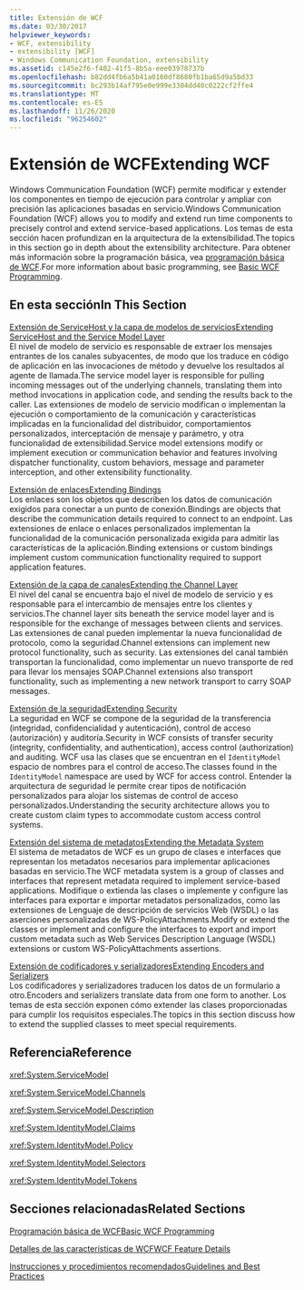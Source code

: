 ```yaml
---
title: Extensión de WCF
ms.date: 03/30/2017
helpviewer_keywords:
- WCF, extensibility
- extensibility [WCF]
- Windows Communication Foundation, extensibility
ms.assetid: c145e2f6-f402-41f5-8b5a-eee03978737b
ms.openlocfilehash: b82dd4fb6a5b41a0160df8680fb1ba65d9a5bd33
ms.sourcegitcommit: bc293b14af795e0e999e3304dd40c0222cf2ffe4
ms.translationtype: MT
ms.contentlocale: es-ES
ms.lasthandoff: 11/26/2020
ms.locfileid: "96254602"
---
```

# <a name="extending-wcf"></a><span data-ttu-id="7caa2-102">Extensión de WCF</span><span class="sxs-lookup"><span data-stu-id="7caa2-102">Extending WCF</span></span>

<span data-ttu-id="7caa2-103">Windows Communication Foundation (WCF) permite modificar y extender los componentes en tiempo de ejecución para controlar y ampliar con precisión las aplicaciones basadas en servicio.</span><span class="sxs-lookup"><span data-stu-id="7caa2-103">Windows Communication Foundation (WCF) allows you to modify and extend run time components to precisely control and extend service-based applications.</span></span> <span data-ttu-id="7caa2-104">Los temas de esta sección hacen profundizan en la arquitectura de la extensibilidad.</span><span class="sxs-lookup"><span data-stu-id="7caa2-104">The topics in this section go in depth about the extensibility architecture.</span></span> <span data-ttu-id="7caa2-105">Para obtener más información sobre la programación básica, vea [programación básica de WCF](../basic-wcf-programming.md).</span><span class="sxs-lookup"><span data-stu-id="7caa2-105">For more information about basic programming, see [Basic WCF Programming](../basic-wcf-programming.md).</span></span>  
  
## <a name="in-this-section"></a><span data-ttu-id="7caa2-106">En esta sección</span><span class="sxs-lookup"><span data-stu-id="7caa2-106">In This Section</span></span>  

 [<span data-ttu-id="7caa2-107">Extensión de ServiceHost y la capa de modelos de servicios</span><span class="sxs-lookup"><span data-stu-id="7caa2-107">Extending ServiceHost and the Service Model Layer</span></span>](extending-servicehost-and-the-service-model-layer.md)  
 <span data-ttu-id="7caa2-108">El nivel de modelo de servicio es responsable de extraer los mensajes entrantes de los canales subyacentes, de modo que los traduce en código de aplicación en las invocaciones de método y devuelve los resultados al agente de llamada.</span><span class="sxs-lookup"><span data-stu-id="7caa2-108">The service model layer is responsible for pulling incoming messages out of the underlying channels, translating them into method invocations in application code, and sending the results back to the caller.</span></span>  <span data-ttu-id="7caa2-109">Las extensiones de modelo de servicio modifican o implementan la ejecución o comportamiento de la comunicación y características implicadas en la funcionalidad del distribuidor, comportamientos personalizados, interceptación de mensaje y parámetro, y otra funcionalidad de extensibilidad.</span><span class="sxs-lookup"><span data-stu-id="7caa2-109">Service model extensions modify or implement execution or communication behavior and features involving dispatcher functionality, custom behaviors, message and parameter interception, and other extensibility functionality.</span></span>  
  
 [<span data-ttu-id="7caa2-110">Extensión de enlaces</span><span class="sxs-lookup"><span data-stu-id="7caa2-110">Extending Bindings</span></span>](extending-bindings.md)  
 <span data-ttu-id="7caa2-111">Los enlaces son los objetos que describen los datos de comunicación exigidos para conectar a un punto de conexión.</span><span class="sxs-lookup"><span data-stu-id="7caa2-111">Bindings are objects that describe the communication details required to connect to an endpoint.</span></span> <span data-ttu-id="7caa2-112">Las extensiones de enlace o enlaces personalizados implementan la funcionalidad de la comunicación personalizada exigida para admitir las características de la aplicación.</span><span class="sxs-lookup"><span data-stu-id="7caa2-112">Binding extensions or custom bindings implement custom communication functionality required to support application features.</span></span>  
  
 [<span data-ttu-id="7caa2-113">Extensión de la capa de canales</span><span class="sxs-lookup"><span data-stu-id="7caa2-113">Extending the Channel Layer</span></span>](extending-the-channel-layer.md)  
 <span data-ttu-id="7caa2-114">El nivel del canal se encuentra bajo el nivel de modelo de servicio y es responsable para el intercambio de mensajes entre los clientes y servicios.</span><span class="sxs-lookup"><span data-stu-id="7caa2-114">The channel layer sits beneath the service model layer and is responsible for the exchange of messages between clients and services.</span></span> <span data-ttu-id="7caa2-115">Las extensiones de canal pueden implementar la nueva funcionalidad de protocolo, como la seguridad.</span><span class="sxs-lookup"><span data-stu-id="7caa2-115">Channel extensions can implement new protocol functionality, such as security.</span></span> <span data-ttu-id="7caa2-116">Las extensiones del canal también transportan la funcionalidad, como implementar un nuevo transporte de red para llevar los mensajes SOAP.</span><span class="sxs-lookup"><span data-stu-id="7caa2-116">Channel extensions also transport functionality, such as implementing a new network transport to carry SOAP messages.</span></span>  
  
 [<span data-ttu-id="7caa2-117">Extensión de la seguridad</span><span class="sxs-lookup"><span data-stu-id="7caa2-117">Extending Security</span></span>](extending-security.md)  
 <span data-ttu-id="7caa2-118">La seguridad en WCF se compone de la seguridad de la transferencia (integridad, confidencialidad y autenticación), control de acceso (autorización) y auditoría.</span><span class="sxs-lookup"><span data-stu-id="7caa2-118">Security in WCF consists of transfer security (integrity, confidentiality, and authentication), access control (authorization) and auditing.</span></span> <span data-ttu-id="7caa2-119">WCF usa las clases que se encuentran en el `IdentityModel` espacio de nombres para el control de acceso.</span><span class="sxs-lookup"><span data-stu-id="7caa2-119">The classes found in the `IdentityModel` namespace are used by WCF for access control.</span></span> <span data-ttu-id="7caa2-120">Entender la arquitectura de seguridad le permite crear tipos de notificación personalizados para alojar los sistemas de control de acceso personalizados.</span><span class="sxs-lookup"><span data-stu-id="7caa2-120">Understanding the security architecture allows you to create custom claim types to accommodate custom access control systems.</span></span>  
  
 [<span data-ttu-id="7caa2-121">Extensión del sistema de metadatos</span><span class="sxs-lookup"><span data-stu-id="7caa2-121">Extending the Metadata System</span></span>](extending-the-metadata-system.md)  
 <span data-ttu-id="7caa2-122">El sistema de metadatos de WCF es un grupo de clases e interfaces que representan los metadatos necesarios para implementar aplicaciones basadas en servicio.</span><span class="sxs-lookup"><span data-stu-id="7caa2-122">The WCF metadata system is a group of classes and interfaces that represent metadata required to implement service-based applications.</span></span> <span data-ttu-id="7caa2-123">Modifique o extienda las clases o implemente y configure las interfaces para exportar e importar metadatos personalizados, como las extensiones de Lenguaje de descripción de servicios Web (WSDL) o las aserciones personalizadas de WS-PolicyAttachments.</span><span class="sxs-lookup"><span data-stu-id="7caa2-123">Modify or extend the classes or implement and configure the interfaces to export and import custom metadata such as Web Services Description Language (WSDL) extensions or custom WS-PolicyAttachments assertions.</span></span>  
  
 [<span data-ttu-id="7caa2-124">Extensión de codificadores y serializadores</span><span class="sxs-lookup"><span data-stu-id="7caa2-124">Extending Encoders and Serializers</span></span>](extending-encoders-and-serializers.md)  
 <span data-ttu-id="7caa2-125">Los codificadores y serializadores traducen los datos de un formulario a otro.</span><span class="sxs-lookup"><span data-stu-id="7caa2-125">Encoders and serializers translate data from one form to another.</span></span> <span data-ttu-id="7caa2-126">Los temas de esta sección exponen cómo extender las clases proporcionadas para cumplir los requisitos especiales.</span><span class="sxs-lookup"><span data-stu-id="7caa2-126">The topics in this section discuss how to extend the supplied classes to meet special requirements.</span></span>  
  
## <a name="reference"></a><span data-ttu-id="7caa2-127">Referencia</span><span class="sxs-lookup"><span data-stu-id="7caa2-127">Reference</span></span>  

 <xref:System.ServiceModel>  
  
 <xref:System.ServiceModel.Channels>  
  
 <xref:System.ServiceModel.Description>  
  
 <xref:System.IdentityModel.Claims>  
  
 <xref:System.IdentityModel.Policy>  
  
 <xref:System.IdentityModel.Selectors>  
  
 <xref:System.IdentityModel.Tokens>  
  
## <a name="related-sections"></a><span data-ttu-id="7caa2-128">Secciones relacionadas</span><span class="sxs-lookup"><span data-stu-id="7caa2-128">Related Sections</span></span>  

 [<span data-ttu-id="7caa2-129">Programación básica de WCF</span><span class="sxs-lookup"><span data-stu-id="7caa2-129">Basic WCF Programming</span></span>](../basic-wcf-programming.md)  
  
 [<span data-ttu-id="7caa2-130">Detalles de las características de WCF</span><span class="sxs-lookup"><span data-stu-id="7caa2-130">WCF Feature Details</span></span>](../feature-details/index.md)  
  
 [<span data-ttu-id="7caa2-131">Instrucciones y procedimientos recomendados</span><span class="sxs-lookup"><span data-stu-id="7caa2-131">Guidelines and Best Practices</span></span>](../guidelines-and-best-practices.md)
